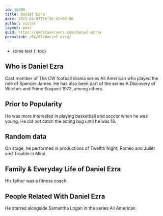 ```yaml
---
id: 15309
title: Daniel Ezra
date: 2021-04-07T16:36:47+00:00
author: victor
layout: post
guid: https://ukdataservers.com/daniel-ezra/
permalink: /04/07/daniel-ezra/
---
```


* some text
{: toc}


## Who is Daniel Ezra



Cast member of The CW football drama series All American who played the role of Spencer James. He has also been part of the series A Discovery of Witches and Prime Suspect 1973, among others. 

                
                
                
## Prior to Popularity



He was more interested in playing basketball and soccer when he was young. He did not catch the acting bug until he was 18. 

                
                
                
## Random data



On stage, he performed in productions of Twelfth Night, Romeo and Juliet and Trouble in Mind. 

                
                
                
## Family & Everyday Life of Daniel Ezra



His father was a fitness coach. 

                
                
                
## People Related With Daniel Ezra



He starred alongside Samantha Logan in the series All American. 

                
              
            
          
          
          